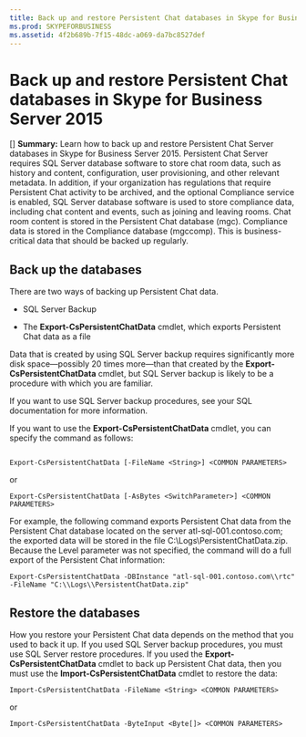 ```yaml
---
title: Back up and restore Persistent Chat databases in Skype for Business Server 2015
ms.prod: SKYPEFORBUSINESS
ms.assetid: 4f2b689b-7f15-48dc-a069-da7bc8527def
---
```



# Back up and restore Persistent Chat databases in Skype for Business Server 2015
[] **Summary:** Learn how to back up and restore Persistent Chat Server databases in Skype for Business Server 2015.
Persistent Chat Server requires SQL Server database software to store chat room data, such as history and content, configuration, user provisioning, and other relevant metadata. In addition, if your organization has regulations that require Persistent Chat activity to be archived, and the optional Compliance service is enabled, SQL Server database software is used to store compliance data, including chat content and events, such as joining and leaving rooms. Chat room content is stored in the Persistent Chat database (mgc). Compliance data is stored in the Compliance database (mgccomp). This is business-critical data that should be backed up regularly. 
  
    
    


## Back up the databases

There are two ways of backing up Persistent Chat data. 
  
    
    

- SQL Server Backup
    
  
- The **Export-CsPersistentChatData** cmdlet, which exports Persistent Chat data as a file
    
  
Data that is created by using SQL Server backup requires significantly more disk space—possibly 20 times more—than that created by the **Export-CsPersistentChatData** cmdlet, but SQL Server backup is likely to be a procedure with which you are familiar.
  
    
    
If you want to use SQL Server backup procedures, see your SQL documentation for more information. 
  
    
    
If you want to use the **Export-CsPersistentChatData** cmdlet, you can specify the command as follows:
  
    
    



```

Export-CsPersistentChatData [-FileName <String>] <COMMON PARAMETERS>
```

or
  
    
    



```
Export-CsPersistentChatData [-AsBytes <SwitchParameter>] <COMMON PARAMETERS>
```


  
    
    
For example, the following command exports Persistent Chat data from the Persistent Chat database located on the server atl-sql-001.contoso.com; the exported data will be stored in the file C:\\Logs\\PersistentChatData.zip. Because the Level parameter was not specified, the command will do a full export of the Persistent Chat information:
  
    
    



```
Export-CsPersistentChatData -DBInstance "atl-sql-001.contoso.com\\rtc" -FileName "C:\\Logs\\PersistentChatData.zip"
```


## Restore the databases

How you restore your Persistent Chat data depends on the method that you used to back it up. If you used SQL Server backup procedures, you must use SQL Server restore procedures. If you used the **Export-CsPersistentChatData** cmdlet to back up Persistent Chat data, then you must use the **Import-CsPersistentChatData** cmdlet to restore the data:
  
    
    

```
Import-CsPersistentChatData -FileName <String> <COMMON PARAMETERS>
```

or
  
    
    



```
Import-CsPersistentChatData -ByteInput <Byte[]> <COMMON PARAMETERS>
```



